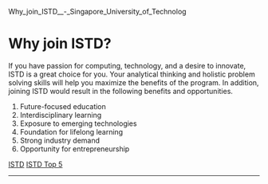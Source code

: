 Why_join_ISTD__-_Singapore_University_of_Technolog



Why join ISTD?
==============

If you have passion for computing, technology, and a desire to innovate, ISTD is a great choice for you. Your analytical thinking and holistic problem solving skills will help you maximize the benefits of the program. In addition, joining ISTD would result in the following benefits and opportunities.

1. Future-focused education
2. Interdisciplinary learning
3. Exposure to emerging technologies
4. Foundation for lifelong learning
5. Strong industry demand
6. Opportunity for entrepreneurship

[ISTD](https://www.sutd.edu.sg/tag/istd/) [ISTD Top 5](https://www.sutd.edu.sg/tag/istd-top-5/)

---

